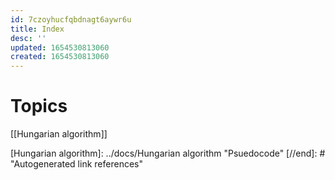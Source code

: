 ```yaml
---
id: 7czoyhucfqbdnagt6aywr6u
title: Index
desc: ''
updated: 1654530813060
created: 1654530813060
---
```

# Topics

[[Hungarian algorithm]]

[//begin]: # "Autogenerated link references for markdown compatibility"
[Hungarian algorithm]: ../docs/Hungarian algorithm "Psuedocode"
[//end]: # "Autogenerated link references"
